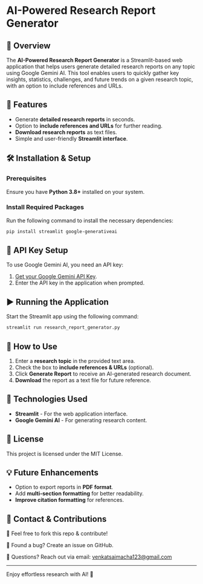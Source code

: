 # AI-Powered Research Report Generator

## 📌 Overview
The **AI-Powered Research Report Generator** is a Streamlit-based web application that helps users generate detailed research reports on any topic using Google Gemini AI. This tool enables users to quickly gather key insights, statistics, challenges, and future trends on a given research topic, with an option to include references and URLs.

## 🚀 Features
- Generate **detailed research reports** in seconds.
- Option to **include references and URLs** for further reading.
- **Download research reports** as text files.
- Simple and user-friendly **Streamlit interface**.

## 🛠️ Installation & Setup
### Prerequisites
Ensure you have **Python 3.8+** installed on your system.

### Install Required Packages
Run the following command to install the necessary dependencies:
```bash
pip install streamlit google-generativeai
```

## 🔑 API Key Setup
To use Google Gemini AI, you need an API key:
1. [Get your Google Gemini API Key](https://aistudio.google.com/app/apikey).
2. Enter the API key in the application when prompted.

## ▶️ Running the Application
Start the Streamlit app using the following command:
```bash
streamlit run research_report_generator.py
```

## 📜 How to Use
1. Enter a **research topic** in the provided text area.
2. Check the box to **include references & URLs** (optional).
3. Click **Generate Report** to receive an AI-generated research document.
4. **Download** the report as a text file for future reference.


## 📌 Technologies Used
- **Streamlit** - For the web application interface.
- **Google Gemini AI** - For generating research content.

## 📜 License
This project is licensed under the MIT License.

## 💡 Future Enhancements
- Option to export reports in **PDF format**.
- Add **multi-section formatting** for better readability.
- **Improve citation formatting** for references.

## 📩 Contact & Contributions

🔹 Feel free to fork this repo & contribute!

🔹 Found a bug? Create an issue on GitHub.

🔹 Questions? Reach out via email: venkatsaimacha123@gmail.com


---
Enjoy effortless research with AI! 🚀

